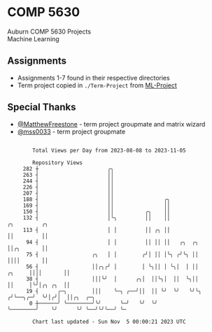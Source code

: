 # COMP 5630
Auburn COMP 5630 Projects  
Machine Learning

## Assignments
- Assignments 1-7 found in their respective directories
- Term project copied in `./Term-Project` from [ML-Project](https://github.com/wumphlett/ML-Project)

## Special Thanks
- [@MatthewFreestone](https://github.com/MatthewFreestone) - term project groupmate and matrix wizard
- [@mss0033](https://github.com/mss0033) - term project groupmate

```

        Total Views per Day from 2023-08-08 to 2023-11-05

        Repository Views
     282 ┼                      ╭╮
     263 ┤                      ││
     244 ┤                      ││
     226 ┤                      ││
     207 ┤                      ││
     188 ┤                      ││                ╭╮
     169 ┤                      ││                ││
     150 ┤                      ││          ╭╮    ││
     132 ┤                      │╰╮         ││    ││                          ╭╮         ╭╮
     113 ┤                      │ │         ││ ╭╮ ││                          ││         ││
      94 ┤                      │ │         ││ ││ ││   ╭╮  ╭╮                 ││╭╮       ││
      75 ┤                 ╭╮   │ │        ╭╯│ ││ │╰╮ ╭╯╰╮ ││                 ││││       ││
      56 ┤                 ││╭╮╭╯ │        │ ╰╮││ │ ╰╮│  │ ││          ╭╮     ││││       ││
      38 ┤                 │││╰╯  │      ╭╮│  ││╰╮│  ││  ╰╮││          ││     │╰╯│╭╮ ╭╮  ││
      19 ┤      ╭─╮        │││    ╰─╮ ╭──╯││  ││ ╰╯  ╰╯   ╰╯╰╮        ╭╯╰──╮╭─╯  ╰╯│╭╯│  ││╭╮  ╭─╮
       0 ┼──────╯ ╰────────╯╰╯      ╰─╯   ╰╯  ╰╯             ╰────────╯    ╰╯      ╰╯ ╰──╯╰╯╰──╯ ╰─

        Chart last updated - Sun Nov  5 00:00:21 2023 UTC
        
```
